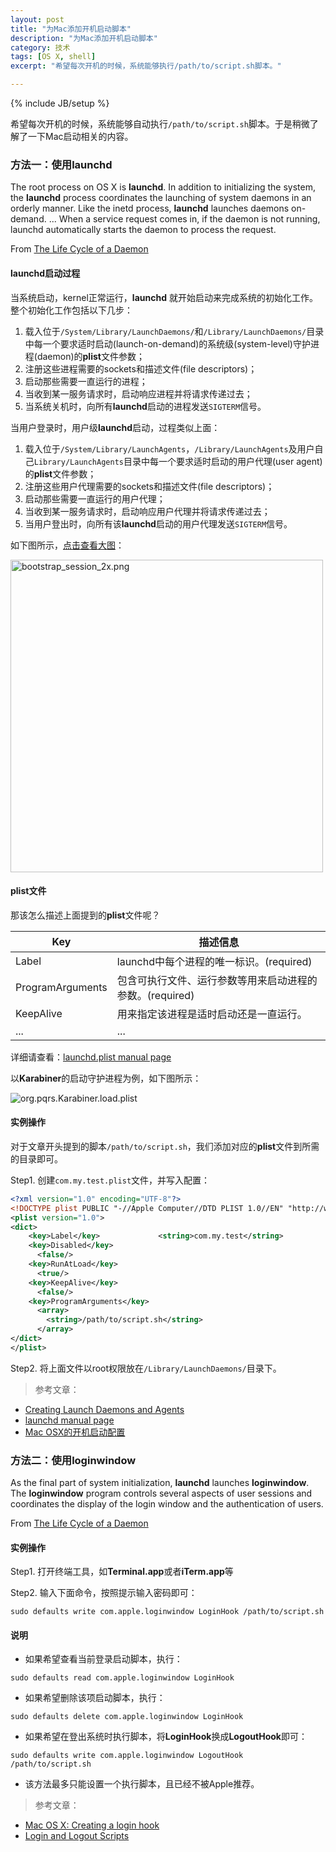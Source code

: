 ```yaml
---
layout: post
title: "为Mac添加开机启动脚本"
description: "为Mac添加开机启动脚本"
category: 技术
tags: [OS X, shell]
excerpt: "希望每次开机的时候，系统能够执行/path/to/script.sh脚本。"

---
```

{% include JB/setup %}

希望每次开机的时候，系统能够自动执行`/path/to/script.sh`脚本。于是稍微了解了一下Mac启动相关的内容。

### 方法一：使用**launchd**

The root process on OS X is **launchd**. In addition to initializing the system, the **launchd** process coordinates the launching of system daemons in an orderly manner. Like the inetd process, **launchd** launches daemons on-demand. ... When a service request comes in, if the daemon is not running, launchd automatically starts the daemon to process the request.

From [The Life Cycle of a Daemon](https://developer.apple.com/library/mac/documentation/MacOSX/Conceptual/BPSystemStartup/Chapters/Lifecycle.html)

#### **launchd**启动过程

当系统启动，kernel正常运行，**launchd** 就开始启动来完成系统的初始化工作。整个初始化工作包括以下几步：

1. 载入位于`/System/Library/LaunchDaemons/`和`/Library/LaunchDaemons/`目录中每一个要求适时启动(launch-on-demand)的系统级(system-level)守护进程(daemon)的**plist**文件参数；
2. 注册这些进程需要的sockets和描述文件(file descriptors)；
3. 启动那些需要一直运行的进程；
4. 当收到某一服务请求时，启动响应进程并将请求传递过去；
5. 当系统关机时，向所有**launchd**启动的进程发送`SIGTERM`信号。

当用户登录时，用户级**launchd**启动，过程类似上面：

1. 载入位于`/System/Library/LaunchAgents`，`/Library/LaunchAgents`及用户自己`Library/LaunchAgents`目录中每一个要求适时启动的用户代理(user agent)的**plist**文件参数；
2. 注册这些用户代理需要的sockets和描述文件(file descriptors)；
3. 启动那些需要一直运行的用户代理；
4. 当收到某一服务请求时，启动响应用户代理并将请求传递过去；
5. 当用户登出时，向所有该**launchd**启动的用户代理发送`SIGTERM`信号。

如下图所示，[点击查看大图](https://developer.apple.com/library/mac/documentation/MacOSX/Conceptual/BPSystemStartup/Art/bootstrap_session_2x.png)：

<!-- ![](https://developer.apple.com/library/mac/documentation/MacOSX/Conceptual/BPSystemStartup/Art/bootstrap_session_2x.png) -->
<img src="https://developer.apple.com/library/mac/documentation/MacOSX/Conceptual/BPSystemStartup/Art/bootstrap_session_2x.png" alt="bootstrap_session_2x.png" style="width: 500px;"/>

#### **plist**文件

那该怎么描述上面提到的**plist**文件呢？

Key | 描述信息
--- | ---
Label | launchd中每个进程的唯一标识。(required)
ProgramArguments | 包含可执行文件、运行参数等用来启动进程的参数。(required)
KeepAlive | 用来指定该进程是适时启动还是一直运行。
... | ...

详细请查看：[launchd.plist manual page](https://developer.apple.com/library/mac/documentation/Darwin/Reference/ManPages/man5/launchd.plist.5.html#//apple_ref/doc/man/5/launchd.plist)

以**Karabiner**的启动守护进程为例，如下图所示：

![org.pqrs.Karabiner.load.plist]({{BASE_PATH}}/assets/images/201603/org.pqrs.Karabiner.load.plist.png)

#### 实例操作

对于文章开头提到的脚本`/path/to/script.sh`，我们添加对应的**plist**文件到所需的目录即可。

Step1. 创建`com.my.test.plist`文件，并写入配置：

```xml
<?xml version="1.0" encoding="UTF-8"?>
<!DOCTYPE plist PUBLIC "-//Apple Computer//DTD PLIST 1.0//EN" "http://www.apple.com/DTDs/PropertyList-1.0.dtd">
<plist version="1.0">
<dict>
    <key>Label</key>             <string>com.my.test</string>
    <key>Disabled</key>
      <false/>
    <key>RunAtLoad</key>
      <true/>
    <key>KeepAlive</key>
      <false/>
    <key>ProgramArguments</key>
      <array>
        <string>/path/to/script.sh</string>
      </array>
</dict>
</plist>
```

Step2. 将上面文件以root权限放在`/Library/LaunchDaemons/`目录下。

> 参考文章：

* [Creating Launch Daemons and Agents](https://developer.apple.com/library/mac/documentation/MacOSX/Conceptual/BPSystemStartup/Chapters/CreatingLaunchdJobs.html)
* [launchd manual page](https://developer.apple.com/library/mac/documentation/Darwin/Reference/ManPages/man8/launchd.8.html)
* [Mac OSX的开机启动配置](http://www.tanhao.me/talk/1287.html/)

### 方法二：使用**loginwindow**

As the final part of system initialization, **launchd** launches **loginwindow**. The **loginwindow** program controls several aspects of user sessions and coordinates the display of the login window and the authentication of users.

From [The Life Cycle of a Daemon](https://developer.apple.com/library/mac/documentation/MacOSX/Conceptual/BPSystemStartup/Chapters/Lifecycle.html)

#### 实例操作

Step1. 打开终端工具，如**Terminal.app**或者**iTerm.app**等

Step2. 输入下面命令，按照提示输入密码即可：

```
sudo defaults write com.apple.loginwindow LoginHook /path/to/script.sh
```

#### 说明

* 如果希望查看当前登录启动脚本，执行：

```
sudo defaults read com.apple.loginwindow LoginHook
```

* 如果希望删除该项启动脚本，执行：

```
sudo defaults delete com.apple.loginwindow LoginHook
```

* 如果希望在登出系统时执行脚本，将**LoginHook**换成**LogoutHook**即可：

```
sudo defaults write com.apple.loginwindow LogoutHook /path/to/script.sh
```

* 该方法最多只能设置一个执行脚本，且已经不被Apple推荐。

> 参考文章：

* [Mac OS X: Creating a login hook](https://support.apple.com/en-us/HT2420)
* [Login and Logout Scripts](https://developer.apple.com/library/mac/documentation/MacOSX/Conceptual/BPSystemStartup/Chapters/CustomLogin.html)

